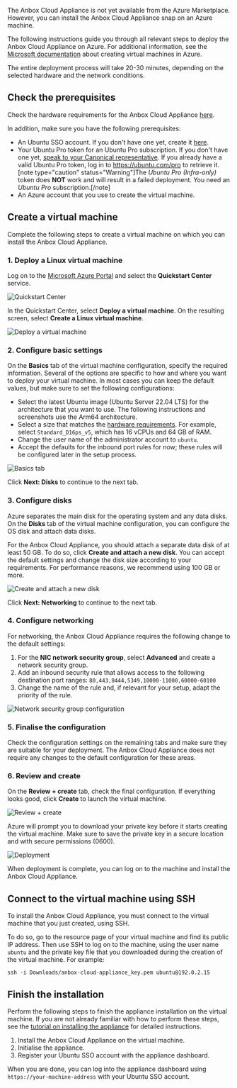 The Anbox Cloud Appliance is not yet available from the Azure Marketplace. However, you can install the Anbox Cloud Appliance snap on an Azure machine.

The following instructions guide you through all relevant steps to deploy the Anbox Cloud Appliance on Azure. For additional information, see the [Microsoft documentation](https://docs.microsoft.com/en-gb/azure/virtual-machines/) about creating virtual machines in Azure.

The entire deployment process will take 20-30 minutes, depending on the selected hardware and the network conditions.

## Check the prerequisites

Check the hardware requirements for the Anbox Cloud Appliance [here](https://discourse.ubuntu.com/t/requirements/17734#appliance).

In addition, make sure you have the following prerequisites:

* An Ubuntu SSO account. If you don't have one yet, create it [here](https://login.ubuntu.com).
* Your Ubuntu Pro token for an Ubuntu Pro subscription. If you don't have one yet, [speak to your Canonical representative](https://anbox-cloud.io/contact-us). If you already have a valid Ubuntu Pro token, log in to https://ubuntu.com/pro to retrieve it.
  [note type="caution" status="Warning"]The *Ubuntu Pro (Infra-only)* token does **NOT** work and will result in a failed deployment. You need an *Ubuntu Pro* subscription.[/note]
* An Azure account that you use to create the virtual machine.

## Create a virtual machine

Complete the following steps to create a virtual machine on which you can install the Anbox Cloud Appliance.

### 1. Deploy a Linux virtual machine

Log on to the [Microsoft Azure Portal](https://portal.azure.com/) and select the **Quickstart Center** service.

![Quickstart Center](https://assets.ubuntu.com/v1/0ca30941-azure_quickstart-co.png)

In the Quickstart Center, select **Deploy a virtual machine**. On the resulting screen, select **Create a Linux virtual machine**.

![Deploy a virtual machine](https://assets.ubuntu.com/v1/d0ac4cf5-azure_deploy-vm-co.png)

### 2. Configure basic settings

On the **Basics** tab of the virtual machine configuration, specify the required information. Several of the options are specific to how and where you want to deploy your virtual machine. In most cases you can keep the default values, but make sure to set the following configurations:

* Select the latest Ubuntu image (Ubuntu Server 22.04 LTS) for the architecture that you want to use. The following instructions and screenshots use the Arm64 architecture.
* Select a size that matches the [hardware requirements](https://discourse.ubuntu.com/t/requirements/17734#appliance). For example, select `Standard_D16ps_v5`, which has 16 vCPUs and 64 GB of RAM.
* Change the user name of the administrator account to `ubuntu`.
* Accept the defaults for the inbound port rules for now; these rules will be configured later in the setup process.

![Basics tab](https://assets.ubuntu.com/v1/9c8844a2-azure_config-basics-co.png)

Click **Next: Disks** to continue to the next tab.

### 3. Configure disks

Azure separates the main disk for the operating system and any data disks. On the **Disks** tab of the virtual machine configuration, you can configure the OS disk and attach data disks.

For the Anbox Cloud Appliance, you should attach a separate data disk of at least 50 GB. To do so, click **Create and attach a new disk**. You can accept the default settings and change the disk size according to your requirements. For performance reasons, we recommend using 100 GB or more.

![Create and attach a new disk](https://assets.ubuntu.com/v1/8fea8b11-azure_config-disk.png)

Click **Next: Networking** to continue to the next tab.

### 4. Configure networking

For networking, the Anbox Cloud Appliance requires the following change to the default settings:

1. For the **NIC network security group**, select **Advanced** and create a network security group.
1. Add an inbound security rule that allows access to the following destination port ranges: `80,443,8444,5349,10000-11000,60000-60100`
1. Change the name of the rule and, if relevant for your setup, adapt the priority of the rule.

![Network security group configuration](https://assets.ubuntu.com/v1/a7be81a2-azure_config-secgroup-co.png)

### 5. Finalise the configuration

Check the configuration settings on the remaining tabs and make sure they are suitable for your deployment. The Anbox Cloud Appliance does not require any changes to the default configuration for these areas.

### 6. Review and create

On the **Review + create** tab, check the final configuration. If everything looks good, click **Create** to launch the virtual machine.

![Review + create](https://assets.ubuntu.com/v1/c6ff12de-azure_config-review.png)

Azure will prompt you to download your private key before it starts creating the virtual machine. Make sure to save the private key in a secure location and with secure permissions (0600).

![Deployment](https://assets.ubuntu.com/v1/fafd883f-azure_progress.png)

When deployment is complete, you can log on to the machine and install the Anbox Cloud Appliance.

## Connect to the virtual machine using SSH

To install the Anbox Cloud Appliance, you must connect to the virtual machine that you just created, using SSH.

To do so, go to the resource page of your virtual machine and find its public IP address. Then use SSH to log on to the machine, using the user name `ubuntu` and the private key file that you downloaded during the creation of the virtual machine. For example:

    ssh -i Downloads/anbox-cloud-appliance_key.pem ubuntu@192.0.2.15

## Finish the installation

Perform the following steps to finish the appliance installation on the virtual machine. If you are not already familiar with how to perform these steps, see the [tutorial on installing the appliance](https://discourse.ubuntu.com/t/22681) for detailed instructions.

1. Install the Anbox Cloud Appliance on the virtual machine.
1. Initialise the appliance.
1. Register your Ubuntu SSO account with the appliance dashboard.

When you are done, you can log into the appliance dashboard using `https://your-machine-address` with your Ubuntu SSO account.

